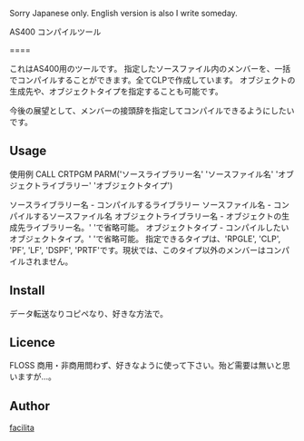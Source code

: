 Sorry Japanese only.
English version is also I write someday.

AS400 コンパイルツール

====

これはAS400用のツールです。
指定したソースファイル内のメンバーを、一括でコンパイルすることができます。全てCLPで作成しています。
オブジェクトの生成先や、オブジェクトタイプを指定することも可能です。

今後の展望として、メンバーの接頭辞を指定してコンパイルできるようにしたいです。


## Usage

使用例
CALL CRTPGM PARM('ソースライブラリー名' 'ソースファイル名' 'オブジェクトライブラリー' 'オブジェクトタイプ')

ソースライブラリー名 - コンパイルするライブラリー
ソースファイル名 - コンパイルするソースファイル名
オブジェクトライブラリー名 - オブジェクトの生成先ライブラリー名。' 'で省略可能。
オブジェクトタイプ - コンパイルしたいオブジェクトタイプ。' 'で省略可能。
                指定できるタイプは、'RPGLE', 'CLP', 'PF', 'LF', 'DSPF', 'PRTF'です。現状では、このタイプ以外のメンバーはコンパイルされません。


## Install

データ転送なりコピペなり、好きな方法で。


## Licence

FLOSS
商用・非商用問わず、好きなように使って下さい。殆ど需要は無いと思いますが...。


## Author

[facilita](https://github.com/facilita)